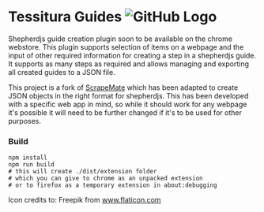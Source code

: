 # Tessitura Guides ![GitHub Logo](/icons/24.png) 
Shepherdjs guide creation plugin soon to be available on the chrome webstore. This plugin supports selection of items on a webpage and the input of other required information for creating a step in a shepherdjs guide. It supports as many steps as required and allows managing and exporting all created guides to a JSON file.

This project is a fork of [ScrapeMate](https://github.com/hermit-crab/ScrapeMate) which has been adapted to create JSON objects in the right format for shepherdjs. This has been developed with a specific web app in mind, so while it should work for any webpage it's possible it will need to be further changed if it's to be used for other purposes.

### Build
```
npm install
npm run build
# this will create ./dist/extension folder
# which you can give to chrome as an unpacked extension
# or to firefox as a temporary extension in about:debugging
```
Icon credits to: Freepik from www.flaticon.com
